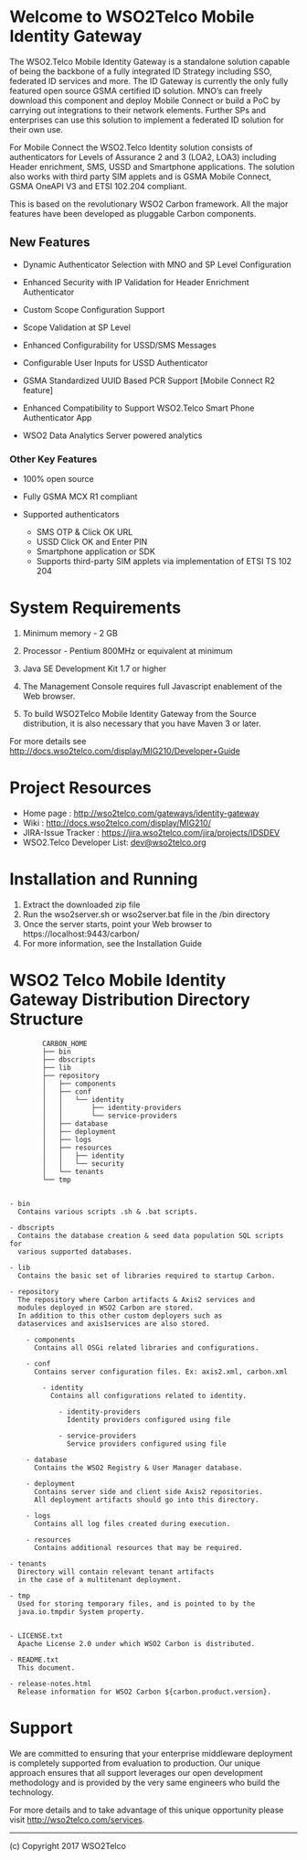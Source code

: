 
# Welcome to WSO2Telco Mobile Identity Gateway

The WSO2.Telco Mobile Identity Gateway is a standalone solution capable of being the backbone of a fully integrated ID Strategy including SSO, federated 
ID services and more. The ID Gateway is currently the only fully featured open source GSMA certified ID solution. MNO’s can freely download this component
and deploy Mobile Connect or build a PoC by carrying out integrations to their network elements. Further SPs and enterprises can use this solution to implement 
a federated ID solution for their own use.

For Mobile Connect the WSO2.Telco Identity solution consists of authenticators for Levels of Assurance 2 and 3 (LOA2, LOA3) including Header enrichment, SMS,
 USSD and Smartphone applications. The solution also works with third party SIM applets and is GSMA Mobile Connect, GSMA OneAPI V3 and ETSI 102.204 compliant.

This is based on the revolutionary WSO2 Carbon framework. All the major features have been developed as pluggable Carbon components.

## New Features

* Dynamic Authenticator Selection with MNO and SP Level Configuration

* Enhanced Security with IP Validation for Header Enrichment Authenticator

* Custom Scope Configuration Support

* Scope Validation at SP Level

* Enhanced Configurability for USSD/SMS Messages

* Configurable User Inputs for USSD Authenticator

* GSMA Standardized UUID Based PCR Support [Mobile Connect R2 feature]

* Enhanced Compatibility to Support WSO2.Telco Smart Phone Authenticator App

* WSO2 Data Analytics Server powered analytics


### Other Key Features

* 100% open source

* Fully GSMA MCX R1 compliant

* Supported authenticators
 	- 	SMS OTP & Click OK URL
	-	USSD Click OK and Enter PIN
	-	Smartphone application or SDK
	-	Supports third-party SIM applets via implementation of ETSI TS 102 204

System Requirements
===================

1. Minimum memory - 2 GB

2. Processor - Pentium 800MHz or equivalent at minimum

3. Java SE Development Kit 1.7 or higher

4. The Management Console requires full Javascript enablement of the Web browser.

5. To build WSO2Telco Mobile Identity Gateway from the Source distribution, it is also necessary that you have Maven 3 or later.

For more details see
   http://docs.wso2telco.com/display/MIG210/Developer+Guide


Project Resources
=================

* Home page          		: http://wso2telco.com/gateways/identity-gateway
* Wiki               		: http://docs.wso2telco.com/display/MIG210/
* JIRA-Issue Tracker 		: https://jira.wso2telco.com/jira/projects/IDSDEV      
* WSO2.Telco  Developer List: dev@wso2telco.org

    
Installation and Running
========================

1. Extract the downloaded zip file
2. Run the wso2server.sh or wso2server.bat file in the /bin directory
3. Once the server starts, point your Web browser to https://localhost:9443/carbon/
4. For more information, see the Installation Guide


WSO2 Telco Mobile Identity Gateway Distribution Directory Structure
====================================================================

            CARBON_HOME
            ├── bin
            ├── dbscripts
            ├── lib
            ├── repository
            │   ├── components
            │   ├── conf
            │   │   └── identity
            │   │       ├── identity-providers
            │   │       └── service-providers
            │   ├── database
            │   ├── deployment
            │   ├── logs
            │   ├── resources
            │   │   ├── identity
            │   │   └── security
            │   └── tenants
            └── tmp


    - bin
      Contains various scripts .sh & .bat scripts.

    - dbscripts
      Contains the database creation & seed data population SQL scripts for
      various supported databases.

    - lib
      Contains the basic set of libraries required to startup Carbon.

    - repository
      The repository where Carbon artifacts & Axis2 services and 
      modules deployed in WSO2 Carbon are stored. 
      In addition to this other custom deployers such as
      dataservices and axis1services are also stored.

    	- components
          Contains all OSGi related libraries and configurations.

        - conf
          Contains server configuration files. Ex: axis2.xml, carbon.xml

	        - identity
	          Contains all configurations related to identity.

	            - identity-providers
	              Identity providers configured using file

	            - service-providers
	              Service providers configured using file

        - database
          Contains the WSO2 Registry & User Manager database.

        - deployment
          Contains server side and client side Axis2 repositories. 
	      All deployment artifacts should go into this directory.

        - logs
          Contains all log files created during execution.

        - resources
          Contains additional resources that may be required.

	- tenants
	  Directory will contain relevant tenant artifacts 
	  in the case of a multitenant deployment.

    - tmp
      Used for storing temporary files, and is pointed to by the
      java.io.tmpdir System property.


    - LICENSE.txt
      Apache License 2.0 under which WSO2 Carbon is distributed.

    - README.txt
      This document.

    - release-notes.html
      Release information for WSO2 Carbon ${carbon.product.version}.



Support
=======
We are committed to ensuring that your enterprise middleware deployment is completely supported from evaluation to production. Our unique approach ensures that all support leverages our open development methodology and is provided by the very same engineers who build the technology.

For more details and to take advantage of this unique opportunity please visit http://wso2telco.com/services.

---------------------------------------------------------------------------
(c) Copyright 2017 WSO2Telco
